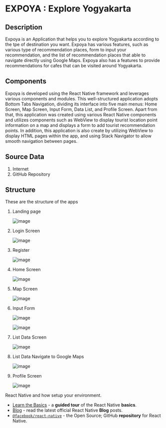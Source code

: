 #  EXPOYA : Explore Yogyakarta

## Description
Expoya is an Application that helps you to explore Yogyakarta according to the tpe of destination you want. Expoya has various features, such as various type of recommendation places, form to input your recommendation, and the list of recommendation places that able to navigate directly using Google Maps. Expoya also has a features to provide recommendations for cafes that can be visited around Yogyakarta.

## Components
Expoya is developed using the React Native framework and leverages various components and modules. This well-structured application adopts Bottom Tabs Navigation, dividing its interface into five main menus: Home Screen, Map Screen, Input Form, Data List, and Profile Screen. Apart from that, this application was created using various React Native components and utilizes components such as WebView to display tourist location point information on a map and displays a form to add tourist recommendation points. In addition, this application is also create by utilizing WebView to display HTML pages within the app, and using Stack Navigator to allow smooth navigation between pages.

## Source Data
1. Internet
2. GitHub Repository


## Structure
These are the structure of the apps
1. Landing page
   
   ![image](https://github.com/ardnyd/Expoya/assets/88208904/4dca929b-a8a1-4f74-bb43-c73be23e9a96)

2. Login Screen

   ![image](https://github.com/ardnyd/Expoya/assets/88208904/7ac9d345-a5bf-43dd-8a68-93fc8193299a)

3. Register
   
   ![image](https://github.com/ardnyd/Expoya/assets/88208904/ca0306a0-6298-4095-a6f3-d0e3272c72f5)

4. Home Screen
   
   ![image](https://github.com/ardnyd/Expoya/assets/88208904/27b424c1-8046-4c23-ba67-6e89c0ee6e91)

5. Map Screen

    ![image](https://github.com/ardnyd/Expoya/assets/88208904/5e30c884-e250-4114-961a-879bc1f40a97)

6. Input Form

    ![image](https://github.com/ardnyd/Expoya/assets/88208904/de85cf5a-474d-4edf-9da4-e2c15ae3afe7)

    ![image](https://github.com/ardnyd/Expoya/assets/88208904/ca7fc596-1508-4d79-898c-0313b2c55570)


    
7. List Data Screen

    ![image](https://github.com/ardnyd/Expoya/assets/88208904/93bb0541-6a15-4f11-803d-fa8e2196951e)

8. List Data Navigate to Google Maps

   ![image](https://github.com/ardnyd/Expoya/assets/88208904/6882074c-c188-4d77-8ca7-4404e61e3382)

   
9. Profile Screen

    ![image](https://github.com/ardnyd/Expoya/assets/88208904/ca89fa23-8abc-4a1a-b727-d32d6e218daf)

    





 React Native and how setup your environment.
- [Learn the Basics](https://reactnative.dev/docs/getting-started) - a **guided tour** of the React Native **basics**.
- [Blog](https://reactnative.dev/blog) - read the latest official React Native **Blog** posts.
- [`@facebook/react-native`](https://github.com/facebook/react-native) - the Open Source; GitHub **repository** for React Native.
